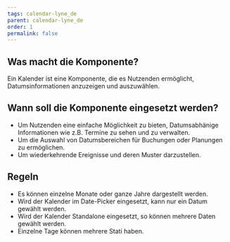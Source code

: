 ```yaml
---
tags: calendar-lyne_de
parent: calendar-lyne_de
order: 1
permalink: false
---
```


## Was macht die Komponente?
Ein Kalender ist eine Komponente, die es Nutzenden ermöglicht, Datumsinformationen anzuzeigen und auszuwählen.

## Wann soll die Komponente eingesetzt werden?
* Um Nutzenden eine einfache Möglichkeit zu bieten, Datumsabhänige Informationen wie z.B. Termine zu sehen und zu verwalten.
* Um die Auswahl von Datumsbereichen für Buchungen oder Planungen zu ermöglichen.
* Um wiederkehrende Ereignisse und deren Muster darzustellen.

## Regeln
* Es können einzelne Monate oder ganze Jahre dargestellt werden.
* Wird der Kalender im Date-Picker eingesetzt, kann nur ein Datum gewählt werden.
* Wird der Kalender Standalone eingesetzt, so können mehrere Daten gewählt werden.
* Einzelne Tage können mehrere Stati haben.
